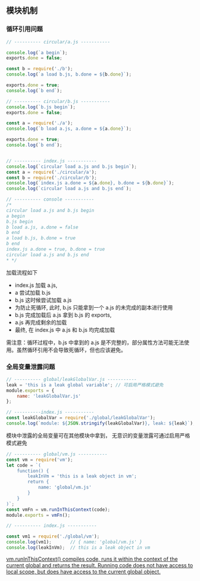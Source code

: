 ## 模块机制

### 循环引用问题

```js
// ---------- circular/a.js -----------

console.log(`a begin`);
exports.done = false;

const b = require('./b');
console.log(`a load b.js, b.done = ${b.done}`);

exports.done = true;
console.log(`b end`);

// ---------- circular/b.js -----------
console.log(`b.js begin`);
exports.done = false;

const a = require('./a');
console.log(`b load a.js, a.done = ${a.done}`);

exports.done = true;
console.log(`b end`);


// ---------- index.js -----------
console.log(`circular load a.js and b.js begin`);
const a = require('./circular/a');
const b = require('./circular/b');
console.log(`index.js a.done = ${a.done}, b.done = ${b.done}`);
console.log(`circular load a.js and b.js end`);

// ---------- console -----------
/*
circular load a.js and b.js begin
a begin
b.js begin
b load a.js, a.done = false
b end
a load b.js, b.done = true
b end
index.js a.done = true, b.done = true
circular load a.js and b.js end
* */
```
加载流程如下  

* index.js 加载 a.js, 
* a 尝试加载 b.js
* b.js 这时候尝试加载 a.js
* 为防止死循环, 此时, b.js 只能拿到一个 a.js 的未完成的副本进行使用
* b.js 完成加载后 a.js 拿到 b.js 的 exports, 
* a.js 再完成剩余的加载
* 最终, 在 index.js 中 a.js 和 b.js 均完成加载

需注意：循环过程中，b.js 中拿到的 a.js 是不完整的，部分属性方法可能无法使用。虽然循环引用不会导致死循环，但也应该避免。


### 全局变量泄露问题

```js
// ---------- global/leakGlobalVar.js -----------
leak = 'this is a leak global variable'; // 可启用严格模式避免
module.exports = {
    name: 'leakGlobalVar.js'
};

// ----------index.js -----------
const leakGlobalVar = require('./global/leakGlobalVar');
console.log(`module: ${JSON.stringify(leakGlobalVar)}, leak: ${leak}`); // module: {"name":"leakGlobalVar.js"}, leak: this is a leak global variable
```

模块中泄露的全局变量可在其他模块中拿到， 无意识的变量泄露可通过启用严格模式避免

```js
// ---------- global/vm.js -----------
const vm = require('vm');
let code = `(
    function() {
        leakInVm = 'this is a leak object in vm';
        return {
            name: 'global/vm.js'
        }
    }
)`;
const vmFn = vm.runInThisContext(code);
module.exports = vmFn();

// ---------- index.js -----------

const vm1 = require('./global/vm');
console.log(vm1);       // { name: 'global/vm.js' }
console.log(leakInVm);  // this is a leak object in vm

```
[vm.runInThisContext() compiles code, runs it within the context of the current global and returns the result. Running code does not have access to local scope, but does have access to the current global object.](https://nodejs.org/docs/latest-v8.x/api/vm.html#vm_vm_runinthiscontext_code_options)



